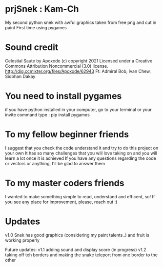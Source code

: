 # prjSnek : Kam-Ch
My second python snek with awful graphics taken from free png and cut in paint
First time using pygames 

# Sound credit
Celestial Saute by Apoxode 
(c) copyright 2021 Licensed under a Creative Commons Attribution Noncommercial  (3.0) license. http://dig.ccmixter.org/files/Apoxode/62943 
Ft: Admiral Bob, Ivan Chew, Siobhan Dakay

# You need to install pygames
if you have python installed in your computer, go to your terminal or your invite command
type : pip install pygames

# To my fellow beginner friends
I suggest that you check the code understand it and try to do this project on your own
It has so many challenges that you will love taking on and you will learn a lot once it is achieved
If you have any questions regarding the code or vectors or anything, I'll be glad to answer them

# To my master coders friends
I wanted to make something simple to read, understand and efficent, so!
If you see any place for improvement, please, reach out :)


# Updates
v1.0
Snek has good graphics (considering my paint talents..) and fruit is working properly

Future updates:
v1.1 adding sound and display score (in progress)
v1.2 taking off teh borders and making the snake teleport from one border to the other
